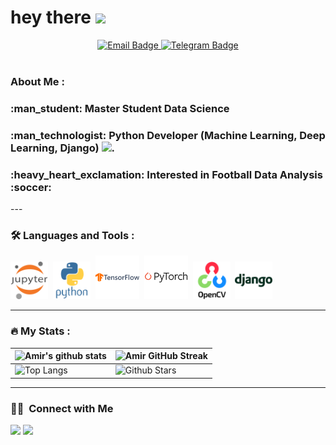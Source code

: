 <h1>
  hey there
  <img src="https://media.giphy.com/media/hvRJCLFzcasrR4ia7z/giphy.gif" width="30px"/>
</h1>


<!-- 
<div id="header" align="center">
  <h2> My name is Amir. Thanks for taking the time to view my GitHub Profile. </h2>
  <img src="https://media.giphy.com/media/M9gbBd9nbDrOTu1Mqx/giphy.gif" width="100"/>
</div>
 -->

<div id="badges" align="center">
  <a href="mailto:amirmmt1379@gmail.com">
    <img src="https://img.shields.io/badge/Email-yellow?style=for-the-badge&logo=mail&logoColor=white" alt="Email Badge"/>
  </a>
  <a href="https://t.me/iamirj">
    <img src="https://img.shields.io/badge/Telegram-blue?style=for-the-badge&logo=telegram&logoColor=white" alt="Telegram Badge"/>
  </a>
</div>

<div  align="center" >
  <img src="https://komarev.com/ghpvc/?username=AmirJlr&style=flat-square&color=blue" alt=""/>
</div>


<!-- <div align="center">
  <img src="https://media.giphy.com/media/dWesBcTLavkZuG35MI/giphy.gif" width="600" height="300"/>
</div> -->


### About Me :
<h3>:man_student: Master Student Data Science</h3>
<h3>:man_technologist: Python Developer (Machine Learning, Deep Learning, Django) <img src="https://media.giphy.com/media/WUlplcMpOCEmTGBtBW/giphy.gif" width="30">.
</h3>
<h3>:heavy_heart_exclamation: Interested in Football Data Analysis :soccer: </h3>
---

### :hammer_and_wrench: Languages and Tools :
<div>
  <img src="https://github.com/devicons/devicon/blob/master/icons/jupyter/jupyter-original-wordmark.svg" title="Jupyter" alt="Jupyter" width="60" height="60"/>&nbsp;
  <img src="https://github.com/devicons/devicon/blob/master/icons/python/python-original-wordmark.svg" title="Python" alt="Python " width="60" height="60"/>&nbsp;
  <img src="https://github.com/devicons/devicon/blob/master/icons/tensorflow/tensorflow-original-wordmark.svg" title="TensorFlow" alt="TensorFlow " width="70" height="70"/>&nbsp;
  <img src="https://github.com/devicons/devicon/blob/master/icons/pytorch/pytorch-original-wordmark.svg" title="Pytorch" alt="Pytorch " width="70" height="70"/>&nbsp;
  <img src="https://github.com/devicons/devicon/blob/master/icons/opencv/opencv-original-wordmark.svg"  title="OpenCV" alt="OpenCV" width="60" height="60"/>&nbsp;
  <img src="https://github.com/devicons/devicon/blob/master/icons/django/django-plain-wordmark.svg"  title="Django" alt="Django" width="60" height="60"/>&nbsp;
</div>

---

### :fire: My Stats :

| ![Amir's github stats](https://github-readme-stats.vercel.app/api?username=amirjlr&show_icons=true&theme=tokyonight) | ![Amir GitHub Streak](https://github-readme-streak-stats.herokuapp.com/?user=amirjlr&theme=tokyonight) |
| --- | --- |
| ![Top Langs](https://github-readme-stats.vercel.app/api/top-langs/?username=amirjlr&theme=tokyonight) | ![Github Stars](https://github-readme-stats.vercel.app/api?username=amirjlr&show_icons=true&locale=en&count_private=true&hide_rank=true&custom_title=My%20GitHub%20Stats&disable_animations=true&theme=tokyonight) |
<!-- 
<img src="https://github-profile-trophy.vercel.app/?username=amirjlr&margin-w=10&no-frame=true&row=1&theme=radical"/>


[![Amir's github activity graph](https://github-readme-activity-graph.cyclic.app/graph?username=amirjlr)](https://github.com/ashutosh00710/github-readme-activity-graph) -->

---

### 🤝🏻 &nbsp;Connect with Me
  
<p align="center">


<a href="mailto:amirmmt1379@gmail.com" target="_blank"><img src="https://img.shields.io/badge/-amirmmt1379@gmail.com-D14836?style=plastic&logo=Gmail&logoColor=white"/></a>
<a href="https://t.me/iamirj/" target="_blank"><img src="https://img.shields.io/badge/-iamirj-2CA5E0?style=plastic&logo=telegram&logoColor=white"/></a>


